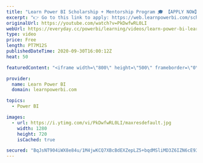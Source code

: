 ```yaml
---
title: "Learn Power BI Scholarship + Mentorship Program 🎓 【APPLY NOW】"
excerpt: "👉 Go to this link to apply: https://web.learnpowerbi.com/scholarship/   ⚡Power On!⚡\r -Avi Singh\r http://www.LearnPowerBI.com\r http://www.AviSing.com\r \r #PowerBI #PowerBIPro"
originalUrl: https://youtube.com/watch?v=PkDwfwRL0LI
webUrl: https://everyday.cc/powerbi/learning/videos/learn-power-bi-learn-power-bi-scholarship-mentorship-program-apply-now/
type: video
price: Free
length: PT7M12S
publishedDateTime: 2020-09-30T16:00:12Z
heat: 50

featuredContent: "<iframe width=\"800\" height=\"500\" frameborder=\"0\" src=\"https://www.youtube.com/embed/PkDwfwRL0LI\" allow=\"accelerometer; autoplay; encrypted-media; gyroscope; picture-in-picture\" allowfullscreen></iframe>"

provider:
  name: Learn Power BI
  domain: learnpowerbi.com

topics:
  - Power BI

images:
  - url: https://i.ytimg.com/vi/PkDwfwRL0LI/maxresdefault.jpg
    width: 1280
    height: 720
    isCached: true

secured: "BqJsNT904iWX8e84u/1M4jwKCQ7XBcBdEXZepLZ5+bqdMSliMD3Z6IZN6cE93WtUw8jCOUbqbETxn7Q7cQb0Ya1ueaaYllRRwISZckHrJ+TaJs1vS5Ii/U8LvdB1H6HNwDDiDH5TZYSbP7bf7Iv67xc//HvPlUT+KsCMJi7G2PRRU60eKoyuvndVtc2du5K5ARwANkrEq4jXMQIfbnVL+MBih/AgTpg9dYC14tTEn1Pd0RRQHj1UpgSFMaYPaKLle7M8D4upy9zbkJ+vAgttpTeH9Cvb5AFV/QDxdufzpCPhIOEc9nneqF5XyP9qFzSG0aSYJLu/gvpgubIwLSW4IZXVlQMKgI49s1HwVGd+ZkxkE0UJWaUDVi/rxhJHQ7bMjc8mTAZYjgi4IOnEKBzgTEN3wYASHLWpMGNsBrt4ziQ=;tA4+Lrx7UjOFBcnbVMKYIg=="
---
```


